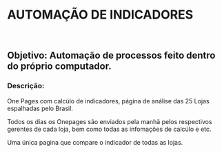 # AUTOMAÇÃO DE INDICADORES
<br>

## Objetivo: Automação de processos feito dentro do próprio computador.

### Descrição:

One Pages com calcúlo de indicadores, página de análise das 25 Lojas espalhadas pelo Brasil.

Todos os dias os Onepages são enviados pela manhã pelos respectivos gerentes de cada loja, bem como todas as infomações de calcúlo e etc.

Uma única pagina que compare o indicador de todas as lojas.